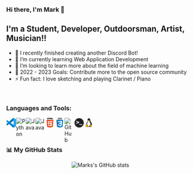 ### Hi there, I'm Mark 👋


## I'm a Student, Developer, Outdoorsman, Artist, Musician!!

- 🔭 I recently finished creating another Discord Bot!
- 🌱 I’m currently learning Web Application Development
- 📖 I’m looking to learn more about the field of machine learning
- 🥅 2022 - 2023 Goals: Contribute more to the open source community
- ⚡ Fun fact: I love sketching and playing Clarinet / Piano

<br />

### Languages and Tools:

<img align="left" alt="Visual Studio Code" width="26px" src="https://raw.githubusercontent.com/github/explore/80688e429a7d4ef2fca1e82350fe8e3517d3494d/topics/visual-studio-code/visual-studio-code.png" />
<img align="left" alt="Python" width="26px" src="https://cdn.jsdelivr.net/npm/programming-languages-logos/src/python/python.png" />
<img align="left" alt="Java" width="26px" src="https://cdn.jsdelivr.net/npm/programming-languages-logos/src/java/java.png" />
<img align="left" alt="Java" width="26px" src="https://user-images.githubusercontent.com/6463980/28998869-97bca9dc-7a03-11e7-8a95-3bbe9c1f7926.png" />
<img align="left" alt="HTML5" width="26px" src="https://raw.githubusercontent.com/github/explore/80688e429a7d4ef2fca1e82350fe8e3517d3494d/topics/html/html.png" />
<img align="left" alt="CSS3" width="26px" src="https://raw.githubusercontent.com/github/explore/80688e429a7d4ef2fca1e82350fe8e3517d3494d/topics/css/css.png" />
<img align="left" alt="GitHub" width="26px" src="https://github.githubassets.com/images/modules/logos_page/GitHub-Mark.png" />
<img align="left" alt="Terminal" width="26px" src="https://raw.githubusercontent.com/github/explore/80688e429a7d4ef2fca1e82350fe8e3517d3494d/topics/terminal/terminal.png" />
<img align="left" alt="Linux" width="26px" src="https://raw.githubusercontent.com/github/explore/80688e429a7d4ef2fca1e82350fe8e3517d3494d/topics/linux/linux.png" />

<br />
<br />
<br />


### 📊 My GitHub Stats

<p align="center"> <img src="https://github-readme-stats.vercel.app/api?username=MJ-BUC&show_icons=true&theme=gotham" alt="Marks's GitHub stats" />
